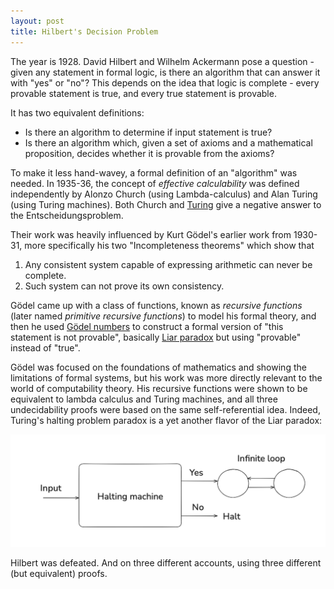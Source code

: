 ```yaml
---
layout: post
title: Hilbert's Decision Problem
---
```


The year is 1928. David Hilbert and Wilhelm Ackermann pose a question - given any statement in formal logic,
is there an algorithm that can answer it with "yes" or "no"? This depends on the idea that logic is complete -
every provable statement is true, and every true statement is provable.

It has two equivalent definitions:
- Is there an algorithm to determine if input statement is true?
- Is there an algorithm which, given a set of axioms and a mathematical proposition, 
decides whether it is provable from the axioms?

To make it less hand-wavey, a formal definition of an "algorithm" was needed. In 1935-36, the concept of
*effective calculability* was defined independently by Alonzo Church (using Lambda-calculus) and Alan Turing
(using Turing machines). Both Church and [Turing](https://www.cs.virginia.edu/~robins/Turing_Paper_1936.pdf)
give a negative answer to the Entscheidungsproblem. 

Their work was heavily influenced by Kurt Gödel's earlier work from 1930-31, more specifically
his two "Incompleteness theorems" which show that
1. Any consistent system capable of expressing arithmetic can never be complete.
2. Such system can not prove its own consistency.

Gödel came up with a class of functions,
known as *recursive functions* (later named *primitive recursive functions*) to model his formal theory,
and then he used [Gödel numbers](https://en.wikipedia.org/wiki/Gödel_numbering)
to construct a formal version of "this statement is not provable", 
basically [Liar paradox](https://www.google.com/search?client=safari&rls=en&q=liar+paradox&ie=UTF-8&oe=UTF-8)
but using "provable" instead of "true".

Gödel was focused on the foundations of mathematics and showing the limitations of formal systems, but his
work was more directly relevant to the world of computability theory. His recursive functions were
shown to be equivalent to lambda calculus and Turing machines, and all three undecidability proofs
were based on the same self-referential idea. Indeed, Turing's halting problem paradox is a yet another
flavor of the Liar paradox:

<img src="../../images/turing_proof.png" class="img-responsive">

Hilbert was defeated. And on three different accounts, using three different (but equivalent) proofs.